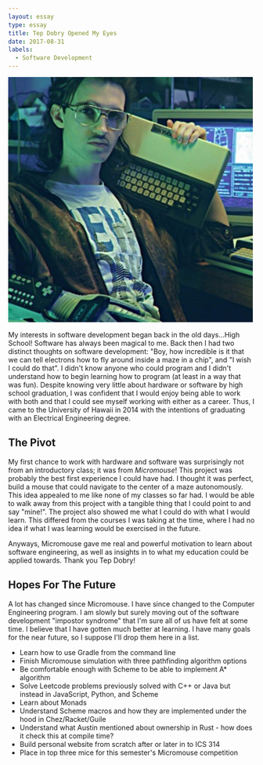 ```yaml
---
layout: essay
type: essay
title: Tep Dobry Opened My Eyes
date: 2017-08-31
labels:
  - Software Development
---
```


<img class="ui medium right floated image" src="../images/hackerman.jpg">

My interests in software development began back in the old days...High School! Software has always been magical to me. Back then I had two distinct thoughts on software development:
"Boy, how incredible is it that we can tell electrons how to fly around inside a maze in a chip", and "I wish I could do that". I didn't know anyone who could program and I didn't understand how to begin learning how to program (at least in a way that was fun). Despite knowing very little about hardware or software by high school graduation, I was confident that I would enjoy being able to work with both and that I could see myself working with either as a career. Thus, I came to the University of Hawaii in 2014 with the intentions of graduating with an Electrical Engineering degree.

## The Pivot

My first chance to work with hardware and software was surprisingly not from an introductory class; it was from *Micromouse*! This project was probably the best first experience I could have had. I thought it was perfect, build a mouse that could navigate to the center of a maze autonomously. This idea appealed to me like none of my classes so far had. I would be able to walk away from this project with a tangible thing that I could point to and say "mine!". The project also showed me what I could do with what I would learn. This differed from the courses I was taking at the time, where I had no idea if what I was learning would be exercised in the future. 

Anyways, Micromouse gave me real and powerful motivation to learn about software engineering, as well as insights in to what my education could be applied towards. Thank you Tep Dobry!

## Hopes For The Future 

A lot has changed since Micromouse. I have since changed to the Computer Engineering program. I am slowly but surely moving out of the software development "impostor syndrome" that I'm sure all of us have felt at some time. I believe that I have gotten much better at learning. I have many goals for the near future, so I suppose I'll drop them here in a list.

* Learn how to use Gradle from the command line
* Finish Micromouse simulation with three pathfinding algorithm options
* Be comfortable enough with Scheme to be able to implement A\* algorithm 
* Solve Leetcode problems previously solved with C++ or Java but instead in JavaScript, Python, and Scheme
* Learn about Monads
* Understand Scheme macros and how they are implemented under the hood in Chez/Racket/Guile
* Understand what Austin mentioned about ownership in Rust - how does it check this at compile time?
* Build personal website from scratch after or later in to ICS 314
* Place in top three mice for this semester's Micromouse competition
